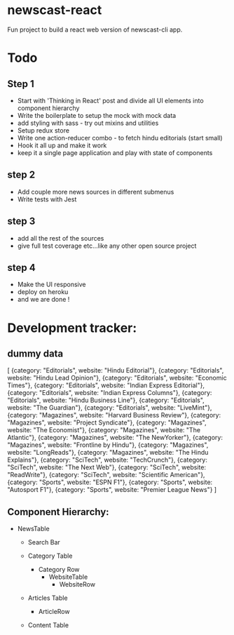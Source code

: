 # newscast-react

Fun project to build a react web version of newscast-cli app.

# Todo

## Step 1

- Start with 'Thinking in React' post and divide all UI elements into component hierarchy
- Write the boilerplate to setup the mock with mock data
- add styling with sass - try out mixins and utilities
- Setup redux store
- Write one action-reducer combo - to fetch hindu editorials (start small)
- Hook it all up and make it work
- keep it a single page application and play with state of components

## step 2

- Add couple more news sources in different submenus
- Write tests with Jest

## step 3

- add all the rest of the sources
- give full test coverage etc...like any other open source project

## step 4

- Make the UI responsive
- deploy on heroku
- and we are done !

# Development tracker:

## dummy data

[
{category: "Editorials", website: "Hindu Editorial"},
{category: "Editorials", website: "Hindu Lead Opinion"},
{category: "Editorials", website: "Economic Times"},
{category: "Editorials", website: "Indian Express Editorial"},
{category: "Editorials", website: "Indian Express Columns"},
{category: "Editorials", website: "Hindu Business Line"},
{category: "Editorials", website: "The Guardian"},
{category: "Editorials", website: "LiveMint"},
{category: "Magazines", website: "Harvard Business Review"},
{category: "Magazines", website: "Project Syndicate"},
{category: "Magazines", website: "The Economist"},
{category: "Magazines", website: "The Atlantic"},
{category: "Magazines", website: "The NewYorker"},
{category: "Magazines", website: "Frontline by Hindu"},
{category: "Magazines", website: "LongReads"},
{category: "Magazines", website: "The Hindu Explains"},
{category: "SciTech", website: "TechCrunch"},
{category: "SciTech", website: "The Next Web"},
{category: "SciTech", website: "ReadWrite"},
{category: "SciTech", website: "Scientific American"},
{category: "Sports", website: "ESPN F1"},
{category: "Sports", website: "Autosport F1"},
{category: "Sports", website: "Premier League News"}
]

## Component Hierarchy:

- NewsTable

  - Search Bar
  - Category Table

    - Category Row
      - WebsiteTable
        - WebsiteRow

  - Articles Table
    - ArticleRow
  - Content Table
